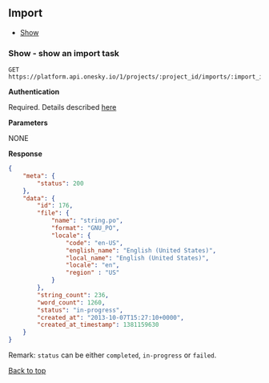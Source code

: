 ## Import
- [Show](#show---show-an-import-task)


### Show - show an import task

    GET https://platform.api.onesky.io/1/projects/:project_id/imports/:import_id

**Authentication**

Required. Details described [here](/README.md#authentication)

**Parameters**

NONE

**Response**

``` json
{
    "meta": {
        "status": 200
    },
    "data": {
        "id": 176,
        "file": {
            "name": "string.po",
            "format": "GNU_PO",
            "locale": {
                "code": "en-US",
                "english_name": "English (United States)",
                "local_name": "English (United States)",
                "locale": "en",
                "region" : "US"
            }
        },
        "string_count": 236,
        "word_count": 1260,
        "status": "in-progress",
        "created_at": "2013-10-07T15:27:10+0000",
        "created_at_timestamp": 1381159630
    }
}
```
Remark: `status` can be either `completed`, `in-progress` or `failed`.

[Back to top](#file)

